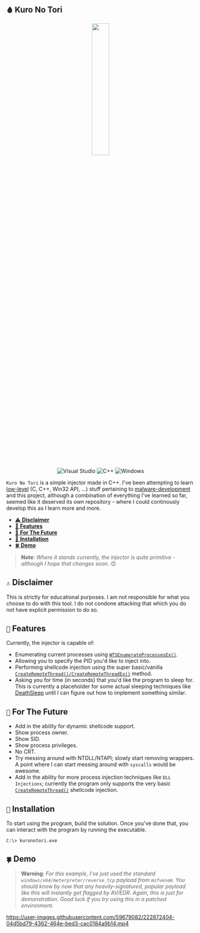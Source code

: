 ## `🩸` Kuro No Tori

<p align="center" width="100%">
    <img width="30%" src="https://user-images.githubusercontent.com/59679082/220690535-7516365f-3383-4385-b7b2-d511d8fb1d17.png">
</p>

<div id="header" align="center">

![Visual Studio](https://img.shields.io/badge/Visual%20Studio-5C2D91.svg?style=for-the-badge&logo=visual-studio&logoColor=white)
![C++](https://img.shields.io/badge/c++-%2300599C.svg?style=for-the-badge&logo=c%2B%2B&logoColor=white)
![Windows](https://img.shields.io/badge/Windows-0078D6?style=for-the-badge&logo=windows&logoColor=white)

</div>

`Kuro No Tori` is a simple injector made in C++. I've been attempting to learn [low-level](https://github.com/cr-0w/low-level) (C, C++, Win32 API, ...) stuff pertaining to [malware-development](https://github.com/cr-0w/MALDEV) and this project, although a combination of everything I've learned so far, seemed like it deserved its own repository - where I could continously develop this as I learn more and more.


- [⚠️ **Disclaimer**](https://github.com/cr-0w/kuronotori#-Disclaimer)
- [🎉 **Features**](https://github.com/cr-0w/kuronotori#-Features)
- [🔮 **For The Future**](https://github.com/cr-0w/kuronotori#-For-The-Future)
- [💽 **Installation**](https://github.com/cr-0w/kuronotori#-Installation)
- [🍀 **Demo**](https://github.com/cr-0w/kuronotori#-Demo)

> **Note**: *Where it stands currently, the injector is quite primitive - although I hope that changes soon.* 😊

## `⚠️` Disclaimer

This is strictly for educational purposes. I am not responsible for what you choose to do with this tool. I do not condone attacking that which you do not have explicit permission to do so.

## `🎉` Features

Currently, the injector is capable of:

- Enumerating current processes using [`WTSEnumerateProcessesEx()`](https://learn.microsoft.com/en-us/windows/win32/api/wtsapi32/nf-wtsapi32-wtsenumerateprocessesexw).
- Allowing you to specify the PID you'd like to inject into.
- Performing shellcode injection using the super basic/vanilla [`CreateRemoteThread()/CreateRemoteThreadEx()`](https://learn.microsoft.com/en-us/windows/win32/api/processthreadsapi/nf-processthreadsapi-createremotethread) method.
- Asking you for time (in seconds) that you'd like the program to sleep for. This is currently a placeholder for some actual sleeping techniques like [DeathSleep](https://github.com/janoglezcampos/DeathSleep) until I can figure out how to implement something similar.

## `🔮` For The Future

- Add in the ability for dynamic shellcode support.
- Show process owner.
- Show SID.
- Show process privileges.
- No CRT.
- Try messing around with NTDLL/NTAPI; slowly start removing wrappers. A point where I can start messing around with `syscalls` would be awesome.
- Add in the ability for more process injection techniques like `DLL Injections`; currently the program only supports the very basic [`CreateRemoteThread()`](https://learn.microsoft.com/en-us/windows/win32/api/processthreadsapi/nf-processthreadsapi-createremotethread) shellcode injection.

## `💽` Installation

To start using the program, build the solution. Once you've done that, you can interact with the program by running the executable.

```
C:\> kuronotori.exe
```

## `🍀` Demo

>**Warning**: *For this example, I've just used the standard `windows/x64/meterpreter/reverse_tcp` payload from `msfvenom`. You should know by now that any heavily-signatured, popular payload like this will instantly get flagged by AV/EDR. Again, this is just for demonstration. Good luck if you try using this in a patched environment.*


https://user-images.githubusercontent.com/59679082/222872404-04d5bd79-4362-464e-bed3-cac0184a9b14.mp4
